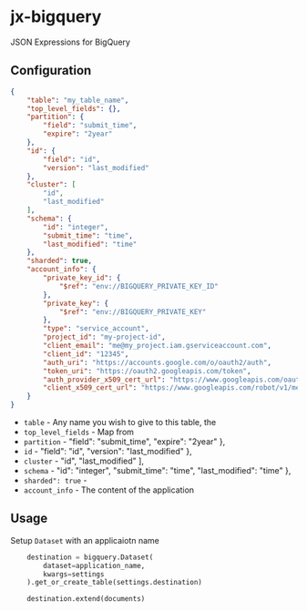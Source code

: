 # jx-bigquery
JSON Expressions for BigQuery


## Configuration

```json
{
    "table": "my_table_name",
    "top_level_fields": {},
    "partition": {
        "field": "submit_time",
        "expire": "2year"
    },
    "id": {
        "field": "id",
        "version": "last_modified"
    },
    "cluster": [
        "id",
        "last_modified"
    ],
    "schema": {
        "id": "integer",
        "submit_time": "time",
        "last_modified": "time"
    },
    "sharded": true,
    "account_info": {
        "private_key_id": {
            "$ref": "env://BIGQUERY_PRIVATE_KEY_ID"
        },
        "private_key": {
            "$ref": "env://BIGQUERY_PRIVATE_KEY"
        },
        "type": "service_account",
        "project_id": "my-project-id",
        "client_email": "me@my_project.iam.gserviceaccount.com",
        "client_id": "12345",
        "auth_uri": "https://accounts.google.com/o/oauth2/auth",
        "token_uri": "https://oauth2.googleapis.com/token",
        "auth_provider_x509_cert_url": "https://www.googleapis.com/oauth2/v1/certs",
        "client_x509_cert_url": "https://www.googleapis.com/robot/v1/metadata/x509/test-treeherder-extract%40moz-fx-dev-ekyle-treeherder.iam.gserviceaccount.com"
    }
}
```


* `table` - Any name you wish to give to this table, the 
* `top_level_fields` - Map from 
* `partition` - 
        "field": "submit_time",
        "expire": "2year"
    },
* `id` - 
        "field": "id",
        "version": "last_modified"
    },
* `cluster` - 
        "id",
        "last_modified"
    ],
* `schema` - 
        "id": "integer",
        "submit_time": "time",
        "last_modified": "time"
    },
* `sharded": true` - 
* `account_info` - The content of the application  






## Usage

Setup `Dataset` with an applicaiotn name

```python
    destination = bigquery.Dataset(
        dataset=application_name, 
        kwargs=settings
    ).get_or_create_table(settings.destination)
```




```python
    destination.extend(documents)
```

